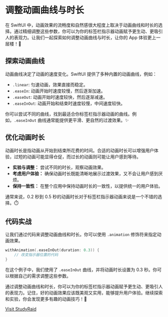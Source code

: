 ﻿# 调整动画曲线与时长

在 SwiftUI 中，动画效果的流畅度和自然感很大程度上取决于动画曲线和时长的选择。通过精细调整这些参数，你可以为你的标签栏指示器动画赋予更生动、更吸引人的表现力。让我们一起探索如何调整动画曲线与时长，让你的 App 体验更上一层楼！🚀

## 探索动画曲线

动画曲线决定了动画的速度变化。SwiftUI 提供了多种内置的动画曲线，例如：

*   `.linear`: 匀速动画，效果直接而稳定。
*   `.easeIn`: 动画开始时速度较慢，然后逐渐加速。
*   `.easeOut`: 动画开始时速度较快，然后逐渐减速。
*   `.easeInOut`: 动画开始和结束时速度较慢，中间速度较快。

你可以尝试不同的曲线，找到最适合你标签栏指示器动画的曲线。例如，`.easeInOut` 曲线通常能提供更平滑、更自然的过渡效果。✨

## 优化动画时长

动画时长是指动画从开始到结束所花费的时间。合适的动画时长可以增强用户体验，过短的动画可能显得仓促，而过长的动画则可能让用户感到等待。

*   **实验与调整：** 尝试不同的时长，观察动画效果。
*   **考虑用户体验：** 确保动画时长既能清晰地展示过渡效果，又不会让用户感到厌烦。
*   **保持一致性：** 在整个应用中保持动画时长的一致性，以提供统一的用户体验。

通常来说，0.2 秒到 0.5 秒的动画时长对于标签栏指示器动画来说是一个不错的选择。⏱️

## 代码实战

让我们通过代码来调整动画曲线和时长。你可以使用 `.animation` 修饰符来指定动画效果。

```swift
withAnimation(.easeInOut(duration: 0.3)) {
    // 改变指示器位置的代码
}
```

在这个例子中，我们使用了 `.easeInOut` 曲线，并将动画时长设置为 0.3 秒。你可以根据自己的需求调整这些参数。

通过调整动画曲线和时长，你可以为你的标签栏指示器动画赋予更生动、更吸引人的表现力。记住，好的动画效果应该既美观又实用，能够提升用户体验。继续探索和实验，你会发现更多有趣的动画技巧！🎉

[Visit StudyRaid](https://app.studyraid.com/en/read/30594/1318653/6lcd5pw05yqo55s75puy57q5lio5pe26zw)
